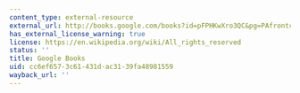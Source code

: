 ```yaml
---
content_type: external-resource
external_url: http://books.google.com/books?id=pFPHKwXro3QC&pg=PAfrontcover
has_external_license_warning: true
license: https://en.wikipedia.org/wiki/All_rights_reserved
status: ''
title: Google Books
uid: cc6ef657-3c61-431d-ac31-39fa48981559
wayback_url: ''
---
```

